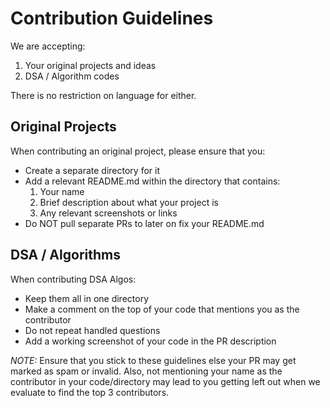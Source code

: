 # Contribution Guidelines

We are accepting:

1. Your original projects and ideas
2. DSA / Algorithm codes

There is no restriction on language for either.

## Original Projects

When contributing an original project, please ensure that you:

- Create a separate directory for it
- Add a relevant README.md within the directory that contains:
  1. Your name
  2. Brief description about what your project is 
  3. Any relevant screenshots or links    
- Do NOT pull separate PRs to later on fix your README.md

## DSA / Algorithms

When contributing DSA Algos:

- Keep them all in one directory
- Make a comment on the top of your code that mentions you as the contributor
- Do not repeat handled questions
- Add a working screenshot of your code in the PR description

_NOTE:_ Ensure that you stick to these guidelines else your PR may get marked as spam or invalid. Also, not mentioning your name as the contributor in your code/directory may lead to you getting left out when we evaluate to find the top 3 contributors.
